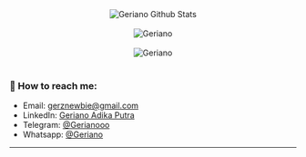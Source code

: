 <div align="center">
  <img src="https://github-readme-stats.vercel.app/api?username=Geriano&show_icons=true&theme=dracula" alt="Geriano Github Stats">
</div>

<br>

<div align="center">
  <img src="https://github-readme-stats.vercel.app/api/top-langs/?username=Geriano&theme=blue-green" alt="Geriano" />
</div>

<br>

<div align="center">
  <img align="center" src="https://github-readme-streak-stats.herokuapp.com/?user=Geriano&" alt="Geriano" />
</div>

<br>

### 🚀 How to reach me:
- Email: [gerznewbie@gmail.com](mailto:gerznewbie@gmail.com)
- LinkedIn: [Geriano Adika Putra](https://www.linkedin.com/in/geriano-a-957697206)
- Telegram: [@Gerianooo](https://t.me/Gerianooo)
- Whatsapp: [@Geriano](https://wa.me/+6281384465126)

---
